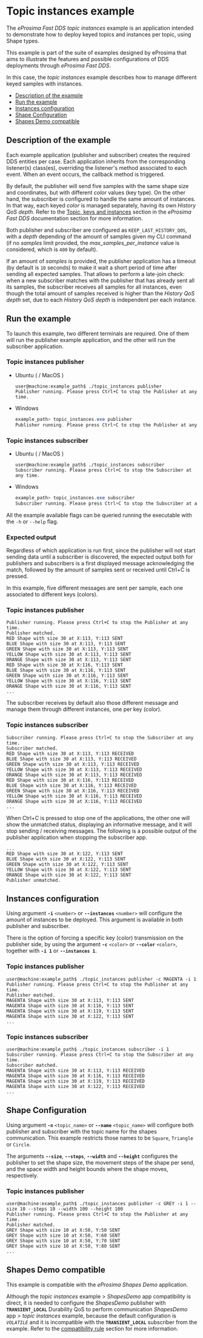 # Topic instances example

The *eProsima Fast DDS topic instances* example is an application intended to demonstrate how to deploy keyed topics and instances per topic, using Shape types.

This example is part of the suite of examples designed by eProsima that aims to illustrate the features and possible configurations of DDS deployments through *eProsima Fast DDS*.

In this case, the *topic instances* example describes how to manage different keyed samples with instances.

* [Description of the example](#description-of-the-example)
* [Run the example](#run-the-example)
* [Instances configuration](#instances-configuration)
* [Shape Configuration](#shape-configuration)
* [Shapes Demo compatible](#shapes-demo-compatible)

## Description of the example

Each example application (publisher and subscriber) creates the required DDS entities per case.
Each application inherits from the corresponding listener(s) class(es), overriding the listener's method associated to each event.
When an event occurs, the callback method is triggered.

By default, the publisher will send five samples with the same shape size and coordinates, but with different _color_ values (key type).
On the other hand, the subscriber is configured to handle the same amount of instances.
In that way, each keyed _color_ is managed separately, having its own _History QoS depth_.
Refer to the [Topic, keys and instances](https://fast-dds.docs.eprosima.com/en/stable/fastdds/dds_layer/topic/instances.html#topics-keys-and-instances) section in the _eProsima Fast DDS_ documentation section for more information.

Both publisher and subscriber are configured as `KEEP_LAST_HISTORY_QOS`, with a _depth_ depending of the amount of samples given my CLI command (if no _samples_ limit provided, the _max_samples_per_instance_ value is considered, which is `400` by default).

If an amount of _samples_ is provided, the publisher application has a timeout (by default is `10` seconds) to make it wait a short period of time after sending all expected samples.
That allows to perform a late-join check: when a new subscriber matches with the publisher that has already sent all its samples, the subscriber receives all samples for all instances, even though the total amount of samples received is higher than the _History QoS depth_ set, due to each _History QoS depth_ is independent per each instance.

## Run the example

To launch this example, two different terminals are required.
One of them will run the publisher example application, and the other will run the subscriber application.

### Topic instances publisher

* Ubuntu ( / MacOS )

    ```shell
    user@machine:example_path$ ./topic_instances publisher
    Publisher running. Please press Ctrl+C to stop the Publisher at any time.
    ```

* Windows

    ```powershell
    example_path> topic_instances.exe publisher
    Publisher running. Please press Ctrl+C to stop the Publisher at any time.
    ```

### Topic instances subscriber

* Ubuntu ( / MacOS )

    ```shell
    user@machine:example_path$ ./topic_instances subscriber
    Subscriber running. Please press Ctrl+C to stop the Subscriber at any time.
    ```

* Windows

    ```powershell
    example_path> topic_instances.exe subscriber
    Subscriber running. Please press Ctrl+C to stop the Subscriber at any time.
    ```

All the example available flags can be queried running the executable with the ``-h`` or ``--help`` flag.

### Expected output

Regardless of which application is run first, since the publisher will not start sending data until a subscriber is discovered, the expected output both for publishers and subscribers is a first displayed message acknowledging the match, followed by the amount of samples sent or received until Ctrl+C is pressed.

In this example, five different messages are sent per sample, each one associated to different keys (colors).

### Topic instances publisher

```shell
Publisher running. Please press Ctrl+C to stop the Publisher at any time.
Publisher matched.
RED Shape with size 30 at X:113, Y:113 SENT
BLUE Shape with size 30 at X:113, Y:113 SENT
GREEN Shape with size 30 at X:113, Y:113 SENT
YELLOW Shape with size 30 at X:113, Y:113 SENT
ORANGE Shape with size 30 at X:113, Y:113 SENT
RED Shape with size 30 at X:116, Y:113 SENT
BLUE Shape with size 30 at X:116, Y:113 SENT
GREEN Shape with size 30 at X:116, Y:113 SENT
YELLOW Shape with size 30 at X:116, Y:113 SENT
ORANGE Shape with size 30 at X:116, Y:113 SENT
...
```

The subscriber receives by default also those different message and manage them through different instances, one per key (color).

### Topic instances subscriber

```shell
Subscriber running. Please press Ctrl+C to stop the Subscriber at any time.
Subscriber matched.
RED Shape with size 30 at X:113, Y:113 RECEIVED
BLUE Shape with size 30 at X:113, Y:113 RECEIVED
GREEN Shape with size 30 at X:113, Y:113 RECEIVED
YELLOW Shape with size 30 at X:113, Y:113 RECEIVED
ORANGE Shape with size 30 at X:113, Y:113 RECEIVED
RED Shape with size 30 at X:116, Y:113 RECEIVED
BLUE Shape with size 30 at X:116, Y:113 RECEIVED
GREEN Shape with size 30 at X:116, Y:113 RECEIVED
YELLOW Shape with size 30 at X:116, Y:113 RECEIVED
ORANGE Shape with size 30 at X:116, Y:113 RECEIVED
...
```

When Ctrl+C is pressed to stop one of the applications, the other one will show the unmatched status, displaying an informative message, and it will stop sending / receiving messages.
The following is a possible output of the publisher application when stopping the subscriber app.

```shell
...
RED Shape with size 30 at X:122, Y:113 SENT
BLUE Shape with size 30 at X:122, Y:113 SENT
GREEN Shape with size 30 at X:122, Y:113 SENT
YELLOW Shape with size 30 at X:122, Y:113 SENT
ORANGE Shape with size 30 at X:122, Y:113 SENT
Publisher unmatched.
```

## Instances configuration

Using argument **``-i``** ``<number>`` or **``--instances``** ``<number>`` will configure the amount of instances to be deployed.
This argument is available in both publisher and subscriber.

There is the option of forcing a specific key (color) transmission on the publisher side, by using the argument **``-c``** ``<color>`` or **``--color``** ``<color>``, together with **``-i 1``** or **``--instances 1``**.

### Topic instances publisher

```shell
user@machine:example_path$ ./topic_instances publisher -c MAGENTA -i 1
Publisher running. Please press Ctrl+C to stop the Publisher at any time.
Publisher matched.
MAGENTA Shape with size 30 at X:113, Y:113 SENT
MAGENTA Shape with size 30 at X:116, Y:113 SENT
MAGENTA Shape with size 30 at X:119, Y:113 SENT
MAGENTA Shape with size 30 at X:122, Y:113 SENT
...
```

### Topic instances subscriber

```shell
user@machine:example_path$ ./topic_instances subscriber -i 1
Subscriber running. Please press Ctrl+C to stop the Subscriber at any time.
Subscriber matched.
MAGENTA Shape with size 30 at X:113, Y:113 RECEIVED
MAGENTA Shape with size 30 at X:116, Y:113 RECEIVED
MAGENTA Shape with size 30 at X:119, Y:113 RECEIVED
MAGENTA Shape with size 30 at X:122, Y:113 RECEIVED
...
```

## Shape Configuration

Using argument **``-n``** ``<topic_name>`` or **``--name``** ``<topic_name>`` will configure both publisher and subscriber with the topic name for the shapes communication.
This example restricts those names to be ``Square``, ``Triangle`` or ``Circle``.

The arguments **``--size``**, **``--steps``**, **``--width``** and **``--height``** configures the publisher to set the shape size, the movement steps of the shape per send, and the space width and height bounds where the shape moves, respectively.

### Topic instances publisher

```shell
user@machine:example_path$ ./topic_instances publisher -c GREY -i 1 --size 10 --steps 10 --width 100 --height 100
Publisher running. Please press Ctrl+C to stop the Publisher at any time.
Publisher matched.
GREY Shape with size 10 at X:50, Y:50 SENT
GREY Shape with size 10 at X:50, Y:60 SENT
GREY Shape with size 10 at X:50, Y:70 SENT
GREY Shape with size 10 at X:50, Y:80 SENT
...
```

## Shapes Demo compatible

This example is compatible with the _eProsima Shapes Demo_ application.

Although the _topic instances_ example > _ShapesDemo_ app compatibility is direct, it is needed to configure the _ShapesDemo_ publisher with **``TRANSIENT_LOCAL``** Durability QoS to perform communication _ShapesDemo_ app > _topic instances_ example, because the default configuration is _``VOLATILE``_ and it is incompatible with the **``TRANSIENT_LOCAL``** subscriber from the example.
Refer to the [compatibility rule](https://fast-dds.docs.eprosima.com/en/stable/fastdds/dds_layer/core/policy/standardQosPolicies.html#durability-compatibilityrule) section for more information.
